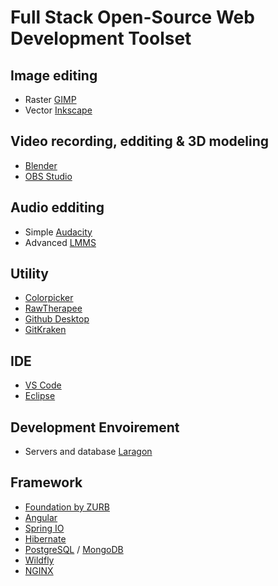 # Full Stack Open-Source Web Development Toolset
 
 ## Image editing
 - Raster [GIMP](https://www.gimp.org/)
 - Vector [Inkscape](https://inkscape.org/)
 
 ## Video recording, edditing & 3D modeling
 - [Blender](https://www.blender.org/)
 - [OBS Studio](https://obsproject.com/)
 
 ## Audio edditing
 - Simple [Audacity](https://www.audacityteam.org/)
 - Advanced [LMMS](https://lmms.io/)
 
 ## Utility
 - [Colorpicker](https://colorpicker.fr/)
 - [RawTherapee](https://rawtherapee.com/)
 - [Github Desktop](https://desktop.github.com/)
 - [GitKraken](https://www.gitkraken.com/)
 
 ## IDE
 - [VS Code](https://code.visualstudio.com/)
 - [Eclipse](https://www.eclipse.org/downloads/)
 
 ## Development Envoirement
 - Servers and database [Laragon](https://laragon.org/)

## Framework
 - [Foundation by ZURB](https://get.foundation/)
 - [Angular](https://angular.io/)
 - [Spring IO](https://spring.io/)
 - [Hibernate](https://hibernate.org/)
 - [PostgreSQL](https://www.postgresql.org/) / [MongoDB](https://www.mongodb.com/)
 - [Wildfly](https://www.wildfly.org/)
 - [NGINX](https://www.nginx.com/)
